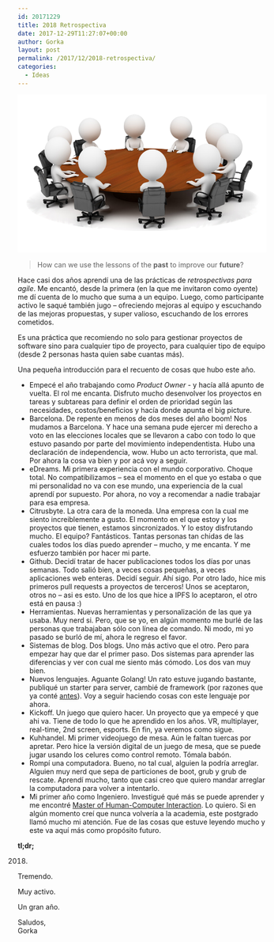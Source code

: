 ```yaml
---
id: 20171229
title: 2018 Retrospectiva
date: 2017-12-29T11:27:07+00:00
author: Gorka
layout: post
permalink: /2017/12/2018-retrospectiva/
categories:
  - Ideas
---
```


<img style="margin: auto;" src="/public/img/2017/12/retrospective.png" alt="Retrospective" />

> How can we use the lessons of the **past** to improve our **future**?

Hace casi dos años aprendí una de las prácticas de _retrospectivas para agile_. Me encantó, desde la primera (en la que me invitaron como oyente) me dí cuenta de lo mucho que suma a un equipo. Luego, como participante activo le saqué también jugo – ofreciendo mejoras al equipo y escuchando de las mejoras propuestas, y super valioso, escuchando de los errores cometidos.

Es una práctica que recomiendo no solo para gestionar proyectos de software sino para cualquier tipo de proyecto, para cualquier tipo de equipo (desde 2 personas hasta quien sabe cuantas más).

Una pequeña introducción para el recuento de cosas que hubo este año.

- Empecé el año trabajando como _Product Owner_ - y hacía allá apunto de vuelta. El rol me encanta. Disfruto mucho desenvolver los proyectos en tareas y subtareas para definir el orden de prioridad según las necesidades, costos/beneficios y hacía donde apunta el big picture.
- Barcelona. De repente en menos de dos meses del año boom! Nos mudamos a Barcelona. Y hace una semana pude ejercer mi derecho a voto en las elecciones locales que se llevaron a cabo con todo lo que estuvo pasando por parte del movimiento independentista. Hubo una declaración de independencia, wow. Hubo un acto terrorista, que mal. Por ahora la cosa va bien y por acá voy a seguir.
- eDreams. Mi primera experiencia con el mundo corporativo. Choque total. No compatibilizamos – sea el momento en el que yo estaba o que mi personalidad no va con ese mundo, una experiencia de la cual aprendí por supuesto. Por ahora, no voy a recomendar a nadie trabajar para esa empresa.
- Citrusbyte. La otra cara de la moneda. Una empresa con la cual me siento increiblemente a gusto. El momento en el que estoy y los proyectos que tienen, estamos sincronizados. Y lo estoy disfrutando mucho. El equipo? Fantásticos. Tantas personas tan chidas de las cuales todos los días puedo aprender – mucho, y me encanta. Y me esfuerzo también por hacer mi parte.
- Github. Decidí tratar de hacer publicaciones todos los días por unas semanas. Todo salió bien, a veces cosas pequeñas, a veces aplicaciones web enteras. Decidí seguir. Ahí sigo. Por otro lado, hice mis primeros pull requests a proyectos de terceros! Unos se aceptaron, otros no – asi es esto. Uno de los que hice a IPFS lo aceptaron, el otro está en pausa :)
- Herramientas. Nuevas herramientas y personalización de las que ya usaba. Muy nerd si. Pero, que se yo, en algún momento me burlé de las personas que trabajaban sólo con línea de comando. Ni modo, mi yo pasado se burló de mí, ahora le regreso el favor.
- Sistemas de blog. Dos blogs. Uno más activo que el otro. Pero para empezar hay que dar el primer paso. Dos sistemas para aprender las diferencias y ver con cual me siento más cómodo. Los dos van muy bien.
- Nuevos lenguajes. Aguante Golang! Un rato estuve jugando bastante, publiqué un starter para server, cambié de framework (por razones que ya conté [antes](https://aquigorka.com/2017/09/no-usar-iris-en-go/)). Voy a seguir haciendo cosas con este lenguaje por ahora.
- Kickoff. Un juego que quiero hacer. Un proyecto que ya empecé y que ahi va. Tiene de todo lo que he aprendido en los años. VR, multiplayer, real-time, 2nd screen, esports. En fin, ya veremos como sigue.
- Kuhhandel. Mi primer videojuego de mesa. Aún le faltan tuercas por apretar. Pero hice la versión digital de un juego de mesa, que se puede jugar usando los celures como control remoto. Tómala babón.
- Rompí una computadora. Bueno, no tal cual, alguien la podría arreglar. Alguien muy nerd que sepa de particiones de boot, grub y grub de rescate. Aprendí mucho, tanto que casi creo que quiero mandar arreglar la computadora para volver a intentarlo.
- Mi primer año como Ingeniero. Investigué qué más se puede aprender y me encontré [Master of Human-Computer Interaction](https://www.hcii.cmu.edu/academics/mhci). Lo quiero. Si en algún momento creí que nunca volvería a la academia, este postgrado llamó mucho mi atención. Fue de las cosas que estuve leyendo mucho y este va aquí más como propósito futuro.

**tl;dr;**

2018.

Tremendo.

Muy activo.

Un gran año.


Saludos,<br />
Gorka

